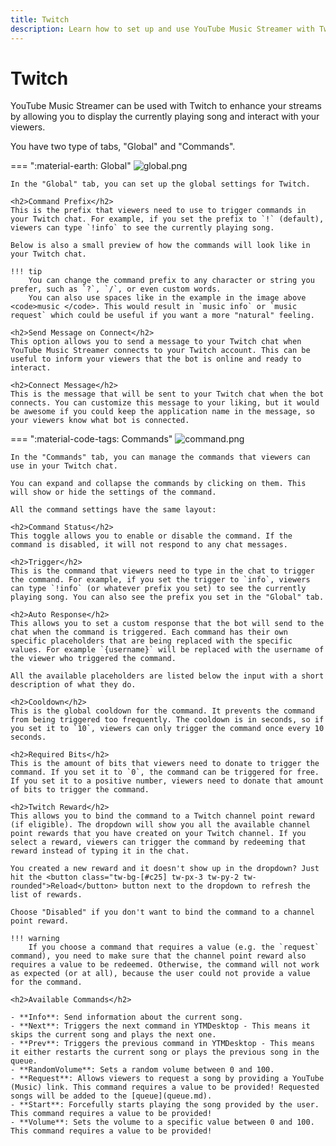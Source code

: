 ```yaml
---
title: Twitch
description: Learn how to set up and use YouTube Music Streamer with Twitch for your streams.
---
```


# Twitch
YouTube Music Streamer can be used with Twitch to enhance your streams by allowing you to display the currently playing song and interact with your viewers.

You have two type of tabs, "Global" and "Commands".

=== ":material-earth: Global"
    ![global.png](/assets/images/youtube-music-streamer/guides/twitch/global.png)
    
    In the "Global" tab, you can set up the global settings for Twitch.

    <h2>Command Prefix</h2>
    This is the prefix that viewers need to use to trigger commands in your Twitch chat. For example, if you set the prefix to `!` (default), viewers can type `!info` to see the currently playing song.

    Below is also a small preview of how the commands will look like in your Twitch chat.

    !!! tip
        You can change the command prefix to any character or string you prefer, such as `?`, `/`, or even custom words. 
        You can also use spaces like in the example in the image above <code>music </code>. This would result in `music info` or `music request` which could be useful if you want a more "natural" feeling.

    <h2>Send Message on Connect</h2>
    This option allows you to send a message to your Twitch chat when YouTube Music Streamer connects to your Twitch account. This can be useful to inform your viewers that the bot is online and ready to interact.

    <h2>Connect Message</h2>
    This is the message that will be sent to your Twitch chat when the bot connects. You can customize this message to your liking, but it would be awesome if you could keep the application name in the message, so your viewers know what bot is connected.

=== ":material-code-tags: Commands"
    ![command.png](/assets/images/youtube-music-streamer/guides/twitch/command.png)

    In the "Commands" tab, you can manage the commands that viewers can use in your Twitch chat.

    You can expand and collapse the commands by clicking on them. This will show or hide the settings of the command.

    All the command settings have the same layout:

    <h2>Command Status</h2>
    This toggle allows you to enable or disable the command. If the command is disabled, it will not respond to any chat messages.

    <h2>Trigger</h2>
    This is the command that viewers need to type in the chat to trigger the command. For example, if you set the trigger to `info`, viewers can type `!info` (or whatever prefix you set) to see the currently playing song. You can also see the prefix you set in the "Global" tab.

    <h2>Auto Response</h2>
    This allows you to set a custom response that the bot will send to the chat when the command is triggered. Each command has their own specific placeholders that are being replaced with the specific values. For example `{username}` will be replaced with the username of the viewer who triggered the command.
    
    All the available placeholders are listed below the input with a short description of what they do.

    <h2>Cooldown</h2>
    This is the global cooldown for the command. It prevents the command from being triggered too frequently. The cooldown is in seconds, so if you set it to `10`, viewers can only trigger the command once every 10 seconds.

    <h2>Required Bits</h2>
    This is the amount of bits that viewers need to donate to trigger the command. If you set it to `0`, the command can be triggered for free. If you set it to a positive number, viewers need to donate that amount of bits to trigger the command.

    <h2>Twitch Reward</h2>
    This allows you to bind the command to a Twitch channel point reward (if eligible). The dropdown will show you all the available channel point rewards that you have created on your Twitch channel. If you select a reward, viewers can trigger the command by redeeming that reward instead of typing it in the chat.

    You created a new reward and it doesn't show up in the dropdown? Just hit the <button class="tw-bg-[#c25] tw-px-3 tw-py-2 tw-rounded">Reload</button> button next to the dropdown to refresh the list of rewards.

    Choose "Disabled" if you don't want to bind the command to a channel point reward.

    !!! warning
        If you choose a command that requires a value (e.g. the `request` command), you need to make sure that the channel point reward also requires a value to be redeemed. Otherwise, the command will not work as expected (or at all), because the user could not provide a value for the command.

    <h2>Available Commands</h2>

    - **Info**: Send information about the current song.
    - **Next**: Triggers the next command in YTMDesktop - This means it skips the current song and plays the next one.
    - **Prev**: Triggers the previous command in YTMDesktop - This means it either restarts the current song or plays the previous song in the queue.
    - **RandomVolume**: Sets a random volume between 0 and 100.
    - **Request**: Allows viewers to request a song by providing a YouTube (Music) link. This command requires a value to be provided! Requested songs will be added to the [queue](queue.md).
    - **Start**: Forcefully starts playing the song provided by the user. This command requires a value to be provided!
    - **Volume**: Sets the volume to a specific value between 0 and 100. This command requires a value to be provided!
